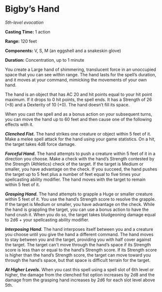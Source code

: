 <title>Bigby’s Hand</title>

# Bigby’s Hand

_5th-level evocation_

**Casting Time:** 1 action

**Range:** 120 feet

**Components:** V, S, M (an eggshell and a snakeskin glove)

**Duration:** Concentration, up to 1 minute

You create a Large hand of shimmering,
translucent force in an unoccupied space that
you can see within range. The hand lasts for
the spell’s duration, and it moves at your
command, mimicking the movements of your own
hand.

The hand is an object that has AC 20 and hit
points equal to your hit point maximum. If it
drops to 0 hit points, the spell ends. It has
a Strength of 26 (+8) and a Dexterity of 10
(+0). The hand doesn’t fill its space.

When you cast the spell and as a bonus action
on your subsequent turns, you can move the
hand up to 60 feet and then cause one of the
following effects with it.

_**Clenched Fist.**_ The hand strikes one
creature or object within 5 feet of it. Make
a melee spell attack for the hand using your
game statistics. On a hit, the target takes
4d8 force damage.

_**Forceful Hand.**_ The hand attempts to
push a creature within 5 feet of it in a
direction you choose. Make a check with the
hand’s Strength contested by the Strength
(Athletics) check of the target. If the
target is Medium or smaller, you have
advantage on the check. If you succeed, the
hand pushes the target up to 5 feet plus a
number of feet equal to five times your
spellcasting ability modifier. The hand moves
with the target to remain within 5 feet of
it.

_**Grasping Hand.**_ The hand attempts to
grapple a Huge or smaller creature within 5
feet of it. You use the hand’s Strength score
to resolve the grapple. If the target is
Medium or smaller, you have advantage on the
check. While the hand is grappling the
target, you can use a bonus action to have
the hand crush it. When you do so, the target
takes bludgeoning damage equal to 2d6 + your
spellcasting ability modifier.

_**Interposing Hand.**_ The hand interposes
itself between you and a creature you choose
until you give the hand a different command.
The hand moves to stay between you and the
target, providing you with half cover against
the target. The target can't move through the
hand’s space if its Strength score is less
than or equal to the hand’s Strength score.
If its Strength score is higher than the
hand’s Strength score, the target can move
toward you through the hand’s space, but that
space is difficult terrain for the target.

_**At Higher Levels.**_ When you cast this
spell using a spell slot of 6th level or
higher, the damage from the clenched fist
option increases by 2d8 and the damage from
the grasping hand increases by 2d6 for each
slot level above 5th.

